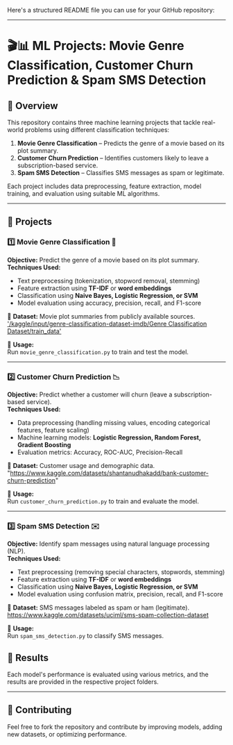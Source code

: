 Here's a structured README file you can use for your GitHub repository:  

---

# 🎬📊 ML Projects: Movie Genre Classification, Customer Churn Prediction & Spam SMS Detection  

## 📌 Overview  
This repository contains three machine learning projects that tackle real-world problems using different classification techniques:  

1. **Movie Genre Classification** – Predicts the genre of a movie based on its plot summary.  
2. **Customer Churn Prediction** – Identifies customers likely to leave a subscription-based service.  
3. **Spam SMS Detection** – Classifies SMS messages as spam or legitimate.  

Each project includes data preprocessing, feature extraction, model training, and evaluation using suitable ML algorithms.  

---

## 📂 Projects  

### 1️⃣ Movie Genre Classification 🎥  
**Objective:** Predict the genre of a movie based on its plot summary.  
**Techniques Used:**  
- Text preprocessing (tokenization, stopword removal, stemming)  
- Feature extraction using **TF-IDF** or **word embeddings**  
- Classification using **Naive Bayes, Logistic Regression, or SVM**  
- Model evaluation using accuracy, precision, recall, and F1-score  

📌 **Dataset:** Movie plot summaries from publicly available sources. 
['/kaggle/input/genre-classification-dataset-imdb/Genre Classification Dataset/train_data'](https://www.kaggle.com/datasets/hijest/genre-classification-dataset-imdb/data)

📌 **Usage:**  
Run `movie_genre_classification.py` to train and test the model.  

---

### 2️⃣ Customer Churn Prediction 📉  
**Objective:** Predict whether a customer will churn (leave a subscription-based service).  
**Techniques Used:**  
- Data preprocessing (handling missing values, encoding categorical features, feature scaling)  
- Machine learning models: **Logistic Regression, Random Forest, Gradient Boosting**  
- Evaluation metrics: Accuracy, ROC-AUC, Precision-Recall  

📌 **Dataset:** Customer usage and demographic data. "https://www.kaggle.com/datasets/shantanudhakadd/bank-customer-churn-prediction" 

📌 **Usage:**  
Run `customer_churn_prediction.py` to train and evaluate the model.  

---

### 3️⃣ Spam SMS Detection ✉️  
**Objective:** Identify spam messages using natural language processing (NLP).  
**Techniques Used:**  
- Text preprocessing (removing special characters, stopwords, stemming)  
- Feature extraction using **TF-IDF** or **word embeddings**  
- Classification using **Naive Bayes, Logistic Regression, or SVM**  
- Model evaluation using confusion matrix, precision, recall, and F1-score  

📌 **Dataset:** SMS messages labeled as spam or ham (legitimate). 
https://www.kaggle.com/datasets/uciml/sms-spam-collection-dataset

📌 **Usage:**  
Run `spam_sms_detection.py` to classify SMS messages.  


## 📌 Results  
Each model's performance is evaluated using various metrics, and the results are provided in the respective project folders.  

---

 

## 🤝 Contributing  
Feel free to fork the repository and contribute by improving models, adding new datasets, or optimizing performance.  

